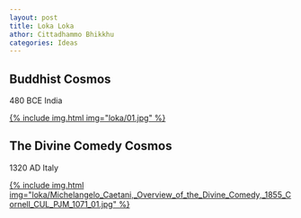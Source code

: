 ```yaml
---
layout: post
title: Loka Loka
athor: Cittadhammo Bhikkhu
categories: Ideas
---
```


## Buddhist Cosmos

480 BCE India

[{% include img.html img="loka/01.jpg" %}](/assets/images/loka-folder/01.jpg)

## The Divine Comedy Cosmos

1320 AD Italy

[{% include img.html img="loka/Michelangelo_Caetani,_Overview_of_the_Divine_Comedy,_1855_Cornell_CUL_PJM_1071_01.jpg" %}](/assets/images/loka/Michelangelo_Caetani,_Overview_of_the_Divine_Comedy,_1855_Cornell_CUL_PJM_1071_01.jpg)
